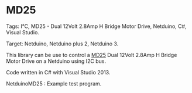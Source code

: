 MD25
====

Tags: I²C, MD25 - Dual 12Volt 2.8Amp H Bridge Motor Drive, Netduino, C#, Visual Studio.

Target: Netduino, Netduino plus 2, Netduino 3.

This library can be use to control a <a href="http://www.lextronic.fr/P3104-module-de-commande-de-moteur-md25.html" target="_blank">MD25</a> Dual 12Volt 2.8Amp H Bridge Motor Drive on a Netduino using I2C bus. 

Code written in C# with Visual Studio 2013. 

NetduinoMD25 : Example test program.
